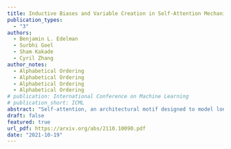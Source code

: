 ```yaml
---
title: Inductive Biases and Variable Creation in Self-Attention Mechanisms
publication_types:
  - "3"
authors:
  - Benjamin L. Edelman
  - Surbhi Goel
  - Sham Kakade
  - Cyril Zhang
author_notes:
  - Alphabetical Ordering
  - Alphabetical Ordering
  - Alphabetical Ordering
  - Alphabetical Ordering
# publication: International Conference on Machine Learning
# publication_short: ICML
abstract: "Self-attention, an architectural motif designed to model long-range interactions in sequential data, has driven numerous recent breakthroughs in natural language processing and beyond. This work provides a theoretical analysis of the inductive biases of self-attention modules, where our focus is to rigorously establish which functions and long-range dependencies self-attention blocks prefer to represent. Our main result shows that bounded-norm Transformer layers create sparse variables: they can represent sparse functions of the input sequence, with sample complexity scaling only logarithmically with the context length. Furthermore, we propose new experimental protocols to support this analysis and to guide the practice of training Transformers, built around the large body of work on provably learning sparse Boolean functions."
draft: false
featured: true
url_pdf: https://arxiv.org/abs/2110.10090.pdf
date: "2021-10-19"
---
```

